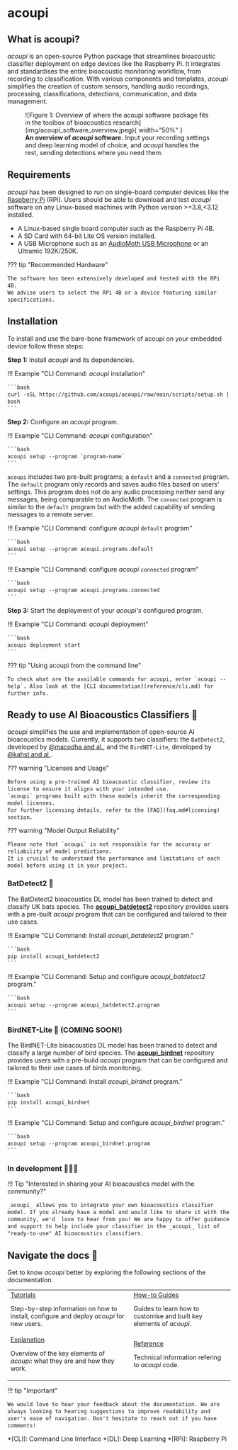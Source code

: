 # acoupi

## What is acoupi?

_acoupi_ is an open-source Python package that streamlines bioacoustic classifier deployment on edge devices like the Raspberry Pi.
It integrates and standardises the entire bioacoustic monitoring workflow, from recording to classification.
With various components and templates, _acoupi_ simplifies the creation of custom sensors, handling audio recordings, processing, classifications, detections, communication, and data management.

<figure markdown="span">
    ![Figure 1: Overview of where the acoupi software package fits in the toolbox of bioacoustics research](img/acoupi_software_overview.jpeg){ width="50%" }
    <figcaption><b>An overview of <i>acoupi</i> software.</b> Input your recording settings and deep learning model of choice, and <i>acoupi</i> handles the rest, sending detections where you need them.
</figure>

## Requirements

_acoupi_ has been designed to run on single-board computer devices like the [Raspberry Pi](https://www.raspberrypi.org/) (RPi).
Users should be able to download and test _acoupi_ software on any Linux-based machines with Python version >=3.8,<3.12 installed.

- A Linux-based single board computer such as the Raspberry Pi 4B.
- A SD Card with 64-bit Lite OS version installed.
- A USB Microphone such as an [AudioMoth USB Microphone](https://www.openacousticdevices.info/audiomoth) or an Ultramic 192K/250K.

??? tip "Recommended Hardware"

    The software has been extensively developed and tested with the RPi 4B.
    We advise users to select the RPi 4B or a device featuring similar specifications.

## Installation

To install and use the bare-bone framework of acoupi on your embedded device follow these steps: 

**Step 1:** Install _acoupi_ and its dependencies.

!!! Example "CLI Command: _acoupi_ installation"

    ```bash
    curl -sSL https://github.com/acoupi/acoupi/raw/main/scripts/setup.sh | bash
    ```

**Step 2:** Configure an _acoupi_ program.

!!! Example "CLI Command: _acoupi_ configuration"

    ```bash
    acoupi setup --program `program-name`
    ```

`acoupi` includes two pre-built programs; a `default` and a `connected` program.
The `default` program only records and saves audio files based on users' settings. This program does not do any audio processing neither send any messages, being comparable to an AudioMoth.
The `connected` program is similar to the `default` program but with the added capability of sending messages to a remote server. 

!!! Example "CLI Command: configure _acoupi_ `default` program"

    ```bash
    acoupi setup --program acoupi.programs.default
    ```

!!! Example "CLI Command: configure _acoupi_ `connected` program"

    ```bash
    acoupi setup --program acoupi.programs.connected
    ```

**Step 3:** Start the deployment of your _acoupi's_ configured program.

!!! Example "CLI Command: _acoupi_ deployment"

    ```bash
    acoupi deployment start
    ```

??? tip "Using acoupi from the command line"

    To check what are the available commands for acoupi, enter `acoupi --help`. Also look at the [CLI documentation](reference/cli.md) for further info.

## Ready to use AI Bioacoustics Classifiers 🚀

_acoupi_ simplifies the use and implementation of open-source AI bioacoustics models.
Currently, it supports two classifiers: the `BatDetect2`, developed by [@macodha and al.](https://doi.org/10.1101/2022.12.14.520490), and the `BirdNET-Lite`, developed by [@kahst and al.](https://github.com/kahst).

??? warning "Licenses and Usage"

    Before using a pre-trained AI bioacoustic classifier, review its license to ensure it aligns with your intended use.
    `acoupi` programs built with these models inherit the corresponding model licenses.
    For further licensing details, refer to the [FAQ](faq.md#licensing) section.

??? warning "Model Output Reliability"

    Please note that `acoupi` is not responsible for the accuracy or reliability of model predictions.
    It is crucial to understand the performance and limitations of each model before using it in your project.

### BatDetect2 🦇

The BatDetect2 bioacoustics DL model has been trained to detect and classify UK bats species.
The [**acoupi_batdetect2**](https://github.com/acoupi/acoupi_batdetect2) repository provides users with a pre-built _acoupi_ program that can be configured and tailored to their use cases.

!!! Example "CLI Command: Install _acoupi_batdetect2_ program."

    ```bash
    pip install acoupi_batdetect2
    ```
!!! Example "CLI Command: Setup and configure _acoupi_batdetect2_ program."

    ```bash
    acoupi setup --program acoupi_batdetect2.program
    ```

### BirdNET-Lite 🦜 (COMING SOON!)

The BirdNET-Lite bioacoustics DL model has been trained to detect and classify a large number of bird species.
The [**acoupi_birdnet**](https://github.com/acoupi/acoupi_birdnet) repository provides users with a pre-build _acoupi_ program that can be configured and tailored to their use cases of birds monitoring.

!!! Example "CLI Command: Install _acoupi_birdnet_ program."

    ```bash
    pip install acoupi_birdnet
    ```
!!! Example "CLI Command: Setup and configure _acoupi_birdnet_ program."

    ```bash
    acoupi setup --program acoupi_birdnet.program
    ```

###  In development 🐳🐘🐝
!!! Tip "Interested in sharing your AI bioacoustics model with the community?"

    _acoupi_ allows you to integrate your own bioacoustics classifier model. If you already have a model and would like to share it with the community, we'd  love to hear from you! We are happy to offer guidance and support to help include your classifier in the _acoupi_ list of "ready-to-use" AI bioacoustics classifiers. 


## Navigate the docs 📖

Get to know _acoupi_ better by exploring the following sections of the documentation.

<table>
    <tr>
        <td>
            <a href="tutorials">Tutorials</a>
            <p>Step-by-step information on how to install, configure and deploy <i>acoupi</i> for new users.</p>
        </td>
        <td>
            <a href="how_to_guide">How-to Guides</a>
            <p>Guides to learn how to customise and built key elements of <i>acoupi</i>.</p>
        </td>
    </tr>
    <tr>
        <td>
            <a href="explanation">Explanation</a>
            <p>Overview of the key elements of <i>acoupi</i>: what they are and how they work.</p>
        </td>
        <td>
            <a href="reference">Reference</a>
            <p>Technical information refering to <i>acoupi</i> code.</p>
        </td>
    </tr>
</table>

!!! tip "Important"

    We would love to hear your feedback about the documentation. We are always looking to hearing suggestions to improve readability and user's ease of navigation. Don't hesitate to reach out if you have comments!

*[CLI]: Command Line Interface
*[DL]: Deep Learning
*[RPi]: Raspberry Pi

